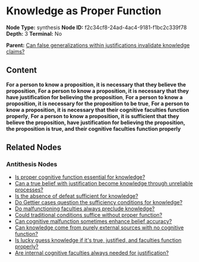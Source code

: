 # Knowledge as Proper Function

**Node Type:** synthesis
**Node ID:** f2c34cf8-24ad-4ac4-9181-f1bc2c339f78
**Depth:** 3
**Terminal:** No

**Parent:** [Can false generalizations within justifications invalidate knowledge claims?](can-false-generalizations-within-justifications-invalidate-knowledge-claims-antithesis-a6ab8431-5201-43e3-9219-55b2046ae9b1.md)

## Content

**For a person to know a proposition, it is necessary that they believe the proposition**, **For a person to know a proposition, it is necessary that they have justification for believing the proposition**, **For a person to know a proposition, it is necessary for the proposition to be true**, **For a person to know a proposition, it is necessary that their cognitive faculties function properly**, **For a person to know a proposition, it is sufficient that they believe the proposition, have justification for believing the proposition, the proposition is true, and their cognitive faculties function properly**

## Related Nodes

### Antithesis Nodes

- [Is proper cognitive function essential for knowledge?](is-proper-cognitive-function-essential-for-knowledge-antithesis-d726946e-bb24-4e4a-b3a5-72f921f3647e.md)
- [Can a true belief with justification become knowledge through unreliable processes?](can-a-true-belief-with-justification-become-knowledge-through-unreliable-processes-antithesis-4f530dec-c27c-4481-b19f-6c3644113712.md)
- [Is the absence of defeat sufficient for knowledge?](is-the-absence-of-defeat-sufficient-for-knowledge-antithesis-55518a4d-21c0-43de-8daa-a8d41aaacd2a.md)
- [Do Gettier cases question the sufficiency conditions for knowledge?](do-gettier-cases-question-the-sufficiency-conditions-for-knowledge-antithesis-1d800996-67db-490b-847a-79611aae449a.md)
- [Do malfunctioning faculties always preclude knowledge?](do-malfunctioning-faculties-always-preclude-knowledge-antithesis-4bfa1b4f-ccf5-41fa-8a96-20d7b1829989.md)
- [Could traditional conditions suffice without proper function?](could-traditional-conditions-suffice-without-proper-function-antithesis-0528e303-7c6f-46be-b745-6e40e84f86b4.md)
- [Can cognitive malfunction sometimes enhance belief accuracy?](can-cognitive-malfunction-sometimes-enhance-belief-accuracy-antithesis-a57ee2ea-fe36-4dfe-8245-7ebaf90fca7a.md)
- [Can knowledge come from purely external sources with no cognitive function?](can-knowledge-come-from-purely-external-sources-with-no-cognitive-function-antithesis-e0f36098-1688-4a0a-99e1-c1364399100c.md)
- [Is lucky guess knowledge if it's true, justified, and faculties function properly?](is-lucky-guess-knowledge-if-its-true-justified-and-faculties-function-properly-antithesis-4db1474e-8538-4600-b876-d8e2fa8d3887.md)
- [Are internal cognitive faculties always needed for justification?](are-internal-cognitive-faculties-always-needed-for-justification-antithesis-a911ce1d-22c7-469b-bfbc-102391a675e8.md)
